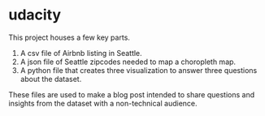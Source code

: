 # udacity

This project houses a few key parts.

1) A csv file of Airbnb listing in Seattle.
2) A json file of Seattle zipcodes needed to map a choropleth map.
3) A python file that creates three visualization to answer three questions about the dataset. 

These files are used to make a blog post intended to share questions and insights from the dataset with a non-technical audience.
